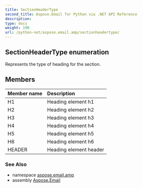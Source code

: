 ```yaml
---
title: SectionHeaderType
second_title: Aspose.Email for Python via .NET API Reference
description: 
type: docs
weight: 190
url: /python-net/aspose.email.amp/sectionheadertype/
---
```


## SectionHeaderType enumeration

Represents the type of heading for the section.

## Members
| Member name | Description |
| :- | :- |
|H1|Heading element h1|
|H2|Heading element h2|
|H3|Heading element h3|
|H4|Heading element h4|
|H5|Heading element h5|
|H6|Heading element h6|
|HEADER|Heading element header|

### See Also

* namespace [aspose.email.amp](/python-net/aspose.email.amp/)
* assembly [Aspose.Email](/python-net/)

